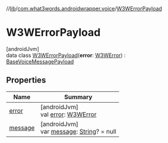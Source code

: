 //[lib](../../../index.md)/[com.what3words.androidwrapper.voice](../index.md)/[W3WErrorPayload](index.md)

# W3WErrorPayload

[androidJvm]\
data class [W3WErrorPayload](index.md)(**error**: [W3WError](../-w3-w-error/index.md)) : [BaseVoiceMessagePayload](../-base-voice-message-payload/index.md)

## Properties

| Name | Summary |
|---|---|
| [error](error.md) | [androidJvm]<br>val [error](error.md): [W3WError](../-w3-w-error/index.md) |
| [message](index.md#-94746652%2FProperties%2F-1973928616) | [androidJvm]<br>var [message](index.md#-94746652%2FProperties%2F-1973928616): [String](https://kotlinlang.org/api/latest/jvm/stdlib/kotlin/-string/index.html)? = null |
